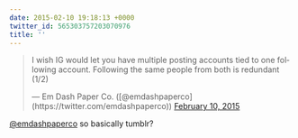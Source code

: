 ```yaml
---
date: 2015-02-10 19:18:13 +0000
twitter_id: 565303757203070976
title: ''
---
```


<blockquote class="twitter-tweet"><p lang="en" dir="ltr">I wish IG would let you have multiple posting accounts tied to one following account. Following the same people from both is redundant (1/2)</p>&mdash; Em Dash Paper Co. ([@emdashpaperco](https://twitter.com/emdashpaperco)) <a href="https://twitter.com/emdashpaperco/status/565285070899273728?ref_src=twsrc%5Etfw">February 10, 2015</a></blockquote>
<script async src="https://platform.twitter.com/widgets.js" charset="utf-8"></script>

[@emdashpaperco](https://twitter.com/emdashpaperco) so basically tumblr?
